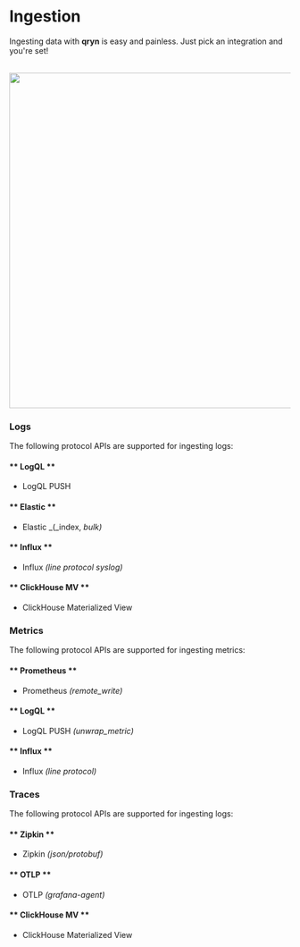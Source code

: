 # Ingestion

Ingesting data with **qryn** is easy and painless. Just pick an integration and you're set!

<br />

<img src="https://user-images.githubusercontent.com/1423657/184487816-fcc86e34-0395-4927-8ceb-33c2ad3e63d4.gif" width=600 />



### Logs
The following protocol APIs are supported for ingesting logs:
<!-- tabs:start -->
#### ** LogQL **
* LogQL PUSH
#### ** Elastic **
* Elastic _(_index, _bulk)_
#### ** Influx **
* Influx _(line protocol syslog)_
#### ** ClickHouse MV **
* ClickHouse Materialized View
<!-- tabs:end -->


### Metrics
The following protocol APIs are supported for ingesting metrics:
<!-- tabs:start -->
#### ** Prometheus **
* Prometheus _(remote_write)_
#### ** LogQL **
* LogQL PUSH _(unwrap_metric)_
#### ** Influx **
* Influx _(line protocol)_
<!-- tabs:end -->

### Traces
The following protocol APIs are supported for ingesting logs:
<!-- tabs:start -->
#### ** Zipkin **
* Zipkin _(json/protobuf)_
#### ** OTLP **
* OTLP _(grafana-agent)_
#### ** ClickHouse MV **
* ClickHouse Materialized View
<!-- tabs:end -->
